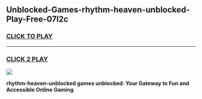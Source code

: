 
## Unblocked-Games-rhythm-heaven-unblocked-Play-Free-07l2c
<h3>
<a href="https://premium76.site?title=rhythm-heaven-unblocked&ref=23A">CLICK TO PLAY</a></h3>
<hr>

<h3>
<a href="https://premium76.site?title=rhythm-heaven-unblocked&ref=23A">CLICK 2 PLAY</a>
  
</h3>

<a href="https://premium76.site?title=rhythm-heaven-unblocked&ref=23A"><img src="https://clearcache.store/games.png"></a>


**rhythm-heaven-unblocked games unblocked: Your Gateway to Fun and Accessible Online Gaming**
